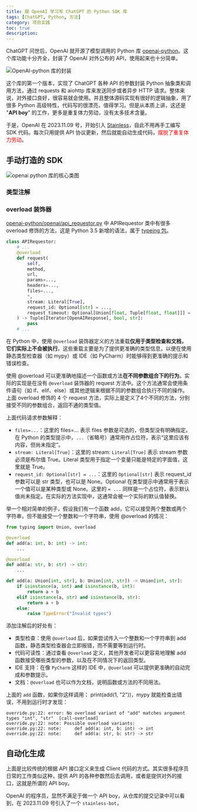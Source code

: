 ```yaml
---
title: 跟 OpenAI 学习写 ChatGPT 的 Python SDK 库
tags: [ChatGPT, Python, 方法]
category: 项目实践
toc: true
description: 
---
```


ChatGPT 问世后，OpenAI 就开源了模型调用的 Python 库 [openai-python](https://github.com/openai/openai-python)。这个库功能十分齐全，封装了 OpenAI 对外公布的 API，使用起来也十分简单。

![OpenAI-python 库的封装](https://slefboot-1251736664.file.myqcloud.com/20230831_openai_python_source_summary.webp)

这个库的第一个版本，实现了 ChatGPT 各种 API 的参数封装 Python 抽象类和调用方法，通过 requests 和 aiohttp 库来发送同步或者异步 HTTP 请求。整体来说，对外接口良好，很容易就会使用。并且整体源码实现有很好的逻辑抽象，用了很多 Python 高级特性，代码写的很漂亮，值得学习。但是从本质上讲，这还是 "**API boy**" 的工作，更多是重复体力劳动，没有太多技术含量。

于是，OpenAI 在 2023.11.09 号，开始引入 [Stainless](https://www.stainlessapi.com/)，自此不用再手工编写 SDK 代码。每次只用提供 API 协议更新，然后就能自动生成代码，<span style='color: red'>摆脱了重复体力劳动</span>。

<!-- more -->

## 手动打造的 SDK

![openai python 库的核心类图](https://slefboot-1251736664.file.myqcloud.com/20230829_openai_python_source_classes_core.png)


### 类型注解


### overload 装饰器

[openai-python/openai/api_requestor.py](https://github.com/openai/openai-python/blob/main/openai/api_requestor.py#L221) 中 APIRequestor 类中有很多 overload 修饰的方法，这是 Python 3.5 新增的语法，属于 [typeing 包](https://docs.python.org/3/library/typing.html#typing.overload)。

```python
class APIRequestor:
    # ...
    @overload
    def request(
        self,
        method,
        url,
        params=...,
        headers=...,
        files=...,
        *,
        stream: Literal[True],
        request_id: Optional[str] = ...,
        request_timeout: Optional[Union[float, Tuple[float, float]]] = ...,
    ) -> Tuple[Iterator[OpenAIResponse], bool, str]:
        pass 
    # ...
```

在 Python 中，使用 `@overload` 装饰器定义的方法重载**仅用于类型检查和文档，它们实际上不会被执行**。这些重载主要是为了提供更准确的类型信息，以便在使用静态类型检查器（如 mypy）或 IDE（如 PyCharm）时能够得到更准确的提示和错误检查。

使用 @overload 可以更准确地描述一个函数或方法**在不同参数组合下的行为**。实际的实现是在没有 `@overload` 装饰器的 request 方法中。这个方法通常会使用条件语句（如 if、elif、else）或其他逻辑来根据不同的参数组合执行不同的操作。上面 overload 修饰的 4 个 request 方法，实际上是定义了4个不同的方法，分别接受不同的参数组合，返回不通的类型值。

上面代码请求参数解释：

- `files=...`：这里的 files=... 表示 files 参数是可选的，但类型没有明确指定。在 Python 的类型提示中，`...`（省略号）通常用作占位符，表示“这里应该有内容，但尚未指定”。
- `stream: Literal[True]`：这里的 stream: `Literal[True]` 表示 stream 参数必须是布尔值 True。Literal 类型用于指定一个变量只能是特定的字面值，这里就是 True。
- `request_id: Optional[str] = ...`：这里的 `Optional[str]` 表示 request_id 参数可以是 str 类型，也可以是 None。Optional 在类型提示中通常用于表示一个值可以是某种类型或 None。这里的 `= ...` 同样是一个占位符，表示默认值尚未指定。在实际的方法实现中，这通常会被一个实际的默认值替换。

举一个相对简单的例子，假设我们有一个函数 add，它可以接受两个整数或两个字符串，但不能接受一个整数和一个字符串，使用 @overload 的情况：

```python
from typing import Union, overload

@overload
def add(a: int, b: int) -> int:
    ...

@overload
def add(a: str, b: str) -> str:
    ...

def add(a: Union[int, str], b: Union[int, str]) -> Union[int, str]:
    if isinstance(a, int) and isinstance(b, int):
        return a + b
    elif isinstance(a, str) and isinstance(b, str):
        return a + b
    else:
        raise TypeError("Invalid types")
```

添加注解后的好处有：

- 类型检查：使用 `@overload` 后，如果尝试传入一个整数和一个字符串到 add 函数，静态类型检查器会立即报错，而不需要等到运行时。
- 代码可读性：通过查看 `@overload` 定义，其他开发者可以更容易地理解 add 函数接受哪些类型的参数，以及在不同情况下的返回类型。
- IDE 支持：在像 `PyCharm` 这样的 IDE 中，`@overload` 可以提供更准确的自动完成和参数提示。
- 文档：`@overload` 也可以作为文档，说明函数或方法的不同用法。

上面的 `add` 函数，如果你这样调用： print(add(1, "2"))，mypy 就能检查出错误，不用到运行时才发现：

```shell
override.py:22: error: No overload variant of "add" matches argument types "int", "str"  [call-overload]
override.py:22: note: Possible overload variants:
override.py:22: note:     def add(a: int, b: int) -> int
override.py:22: note:     def add(a: str, b: str) -> str
```

## 自动化生成

上面是比较传统的根据 API 接口定义来生成 Client 代码的方式。其实很多程序员日常的工作类似这种，提供 API 的各种参数然后去调用，或者是提供对外的接口，这就是所谓的 API boy。

OpenAI 的程序员，显然不满足于做一个 API boy，从仓库的提交记录中可以看到，在 2023.11.09 号引入了一个 `stainless-bot`，